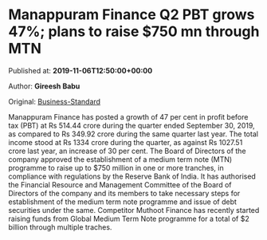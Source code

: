
# Manappuram Finance Q2 PBT grows 47%; plans to raise $750 mn through MTN

Published at: **2019-11-06T12:50:00+00:00**

Author: **Gireesh Babu**

Original: [Business-Standard](https://www.business-standard.com/article/companies/manappuram-finance-q2-pbt-grows-47-plans-to-raise-750-mn-through-mtn-119110601393_1.html)

Manappuram Finance has posted a growth of 47 per cent in profit before tax (PBT) at Rs 514.44 crore during the quarter ended September 30, 2019, as compared to Rs 349.92 crore during the same quarter last year. The total income stood at Rs 1334 crore during the quarter, as against Rs 1027.51 crore last year, an increase of 30 per cent.
The Board of Directors of the company approved the establishment of a medium term note (MTN) programme to raise up to $750 million in one or more tranches, in compliance with regulations by the Reserve Bank of India. It has authorised the Financial Resource and Management Committee of the Board of Directors of the company and its members to take necessary steps for establishment of the medium term note programme and issue of debt securities under the same.
Competitor Muthoot Finance has recently started raising funds from Global Medium Term Note programme for a total of $2 billion through multiple traches.
